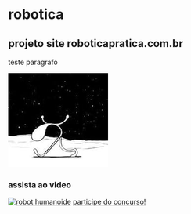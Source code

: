 # robotica
## projeto site roboticapratica.com.br
teste paragrafo

![Inserindo imagem](https://github.com/MauroNadalin/robotica/blob/main/download.jpg)
### assista ao video
[![robot humanoide](https://globalnews.ca/wp-content/uploads/2021/12/lifelike-robot-e1638545069677.jpg?quality=85&strip=all)](https://www.youtube.com/shorts/Q1d5aiBFNpM)
[participe do concurso!](https://www.vishub.furb.br/post/est%C3%A3o-abertas-as-inscri%C3%A7%C3%B5es-para-o-world-robot-olympiad-wro-que-ocorrer%C3%A1-em-blumenau-em-setembro)
